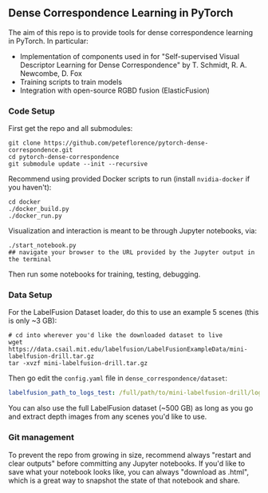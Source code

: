 ## Dense Correspondence Learning in PyTorch

The aim of this repo is to provide tools for dense correspondence learning in PyTorch.  In particular:

- Implementation of components used in for "Self-supervised Visual Descriptor Learning for Dense Correspondence" by T. Schmidt, R. A. Newcombe, D. Fox
- Training scripts to train models
- Integration with open-source RGBD fusion (ElasticFusion)
  
  
### Code Setup

First get the repo and all submodules:

```
git clone https://github.com/peteflorence/pytorch-dense-correspondence.git
cd pytorch-dense-correspondence
git submodule update --init --recursive
```

Recommend using provided Docker scripts to run (install `nvidia-docker` if you haven't):

```
cd docker
./docker_build.py
./docker_run.py
```

Visualization and interaction is meant to be through Jupyter notebooks, via:

```
./start_notebook.py
## navigate your browser to the URL provided by the Jupyter output in the terminal
```

Then run some notebooks for training, testing, debugging.

### Data Setup

For the LabelFusion Dataset loader, do this to use an example 5 scenes (this is only ~3 GB):

```
# cd into wherever you'd like the downloaded dataset to live
wget https://data.csail.mit.edu/labelfusion/LabelFusionExampleData/mini-labelfusion-drill.tar.gz
tar -xvzf mini-labelfusion-drill.tar.gz
````

Then go edit the `config.yaml` file in `dense_correspondence/dataset`:

```yaml
labelfusion_path_to_logs_test: /full/path/to/mini-labelfusion-drill/logs_test/
```

You can also use the full LabelFusion dataset (~500 GB) as long as you go and extract depth images from any scenes you'd like to use.

### Git management

To prevent the repo from growing in size, recommend always "restart and clear outputs" before committing any Jupyter notebooks.  If you'd like to save what your notebook looks like, you can always "download as .html", which is a great way to snapshot the state of that notebook and share.
